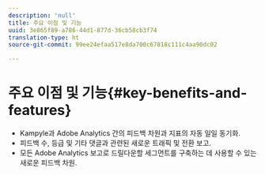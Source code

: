 ```yaml
---
description: 'null'
title: 주요 이점 및 기능
uuid: 3e865f89-a786-44d1-877d-36cb58cb3f74
translation-type: ht
source-git-commit: 99ee24efaa517e8da700c67818c111c4aa90dc02

---
```



# 주요 이점 및 기능{#key-benefits-and-features}

* Kampyle과 Adobe Analytics 간의 피드백 차원과 지표의 자동 일일 동기화.
* 피드백 수, 등급 및 기타 댓글과 관련된 새로운 트래픽 및 전환 보고.
* 모든 Adobe Analytics 보고로 드릴다운할 세그먼트를 구축하는 데 사용할 수 있는 새로운 피드백 차원.

